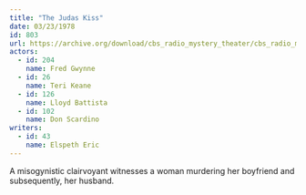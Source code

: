 ```yaml
---
title: "The Judas Kiss"
date: 03/23/1978
id: 803
url: https://archive.org/download/cbs_radio_mystery_theater/cbs_radio_mystery_theater-0801-0850.zip/cbs_radio_mystery_theater-0801-0850%2Fcbsrmt_0803_the_judas_kiss.mp3
actors:  
  - id: 204
    name: Fred Gwynne  
  - id: 26
    name: Teri Keane  
  - id: 126
    name: Lloyd Battista  
  - id: 102
    name: Don Scardino
writers:  
  - id: 43
    name: Elspeth Eric
---
```

A misogynistic clairvoyant witnesses a woman murdering her boyfriend and subsequently, her husband.